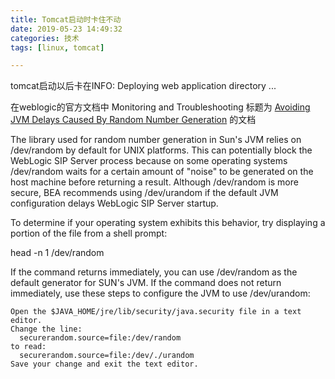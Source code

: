 ```yaml
---
title: Tomcat启动时卡住不动
date: 2019-05-23 14:49:32
categories: 技术
tags: [linux, tomcat]

---
```

tomcat启动以后卡在INFO: Deploying web application directory ...

<!-- more -->

在weblogic的官方文档中 Monitoring and Troubleshooting 标题为 [Avoiding JVM Delays Caused By Random Number Generation](https://docs.oracle.com/cd/E13209_01/wlcp/wlss30/configwlss/jvmrand.html) 的文档

The library used for random number generation in Sun's JVM relies on /dev/random by default for UNIX platforms. This can potentially block the WebLogic SIP Server process because on some operating systems /dev/random waits for a certain amount of "noise" to be generated on the host machine before returning a result. Although /dev/random is more secure, BEA recommends using /dev/urandom if the default JVM configuration delays WebLogic SIP Server startup.

To determine if your operating system exhibits this behavior, try displaying a portion of the file from a shell prompt:

head -n 1 /dev/random

If the command returns immediately, you can use /dev/random as the default generator for SUN's JVM. If the command does not return immediately, use these steps to configure the JVM to use /dev/urandom:
```
Open the $JAVA_HOME/jre/lib/security/java.security file in a text editor.
Change the line:
  securerandom.source=file:/dev/random
to read:
  securerandom.source=file:/dev/./urandom
Save your change and exit the text editor.
```